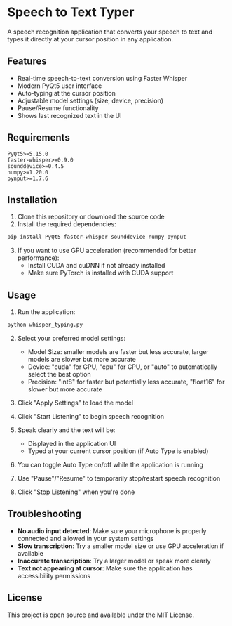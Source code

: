 # Speech to Text Typer

A speech recognition application that converts your speech to text and types it directly at your cursor position in any application.

## Features

- Real-time speech-to-text conversion using Faster Whisper
- Modern PyQt5 user interface
- Auto-typing at the cursor position
- Adjustable model settings (size, device, precision)
- Pause/Resume functionality
- Shows last recognized text in the UI

## Requirements

```
PyQt5>=5.15.0
faster-whisper>=0.9.0
sounddevice>=0.4.5
numpy>=1.20.0
pynput>=1.7.6
```

## Installation

1. Clone this repository or download the source code
2. Install the required dependencies:

```bash
pip install PyQt5 faster-whisper sounddevice numpy pynput
```

3. If you want to use GPU acceleration (recommended for better performance):
   - Install CUDA and cuDNN if not already installed
   - Make sure PyTorch is installed with CUDA support

## Usage

1. Run the application:

```bash
python whisper_typing.py
```

2. Select your preferred model settings:
   - Model Size: smaller models are faster but less accurate, larger models are slower but more accurate
   - Device: "cuda" for GPU, "cpu" for CPU, or "auto" to automatically select the best option
   - Precision: "int8" for faster but potentially less accurate, "float16" for slower but more accurate

3. Click "Apply Settings" to load the model

4. Click "Start Listening" to begin speech recognition

5. Speak clearly and the text will be:
   - Displayed in the application UI
   - Typed at your current cursor position (if Auto Type is enabled)

6. You can toggle Auto Type on/off while the application is running

7. Use "Pause"/"Resume" to temporarily stop/restart speech recognition

8. Click "Stop Listening" when you're done

## Troubleshooting

- **No audio input detected**: Make sure your microphone is properly connected and allowed in your system settings
- **Slow transcription**: Try a smaller model size or use GPU acceleration if available
- **Inaccurate transcription**: Try a larger model or speak more clearly
- **Text not appearing at cursor**: Make sure the application has accessibility permissions

## License

This project is open source and available under the MIT License. 